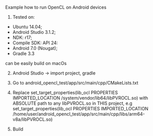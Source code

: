 Example how to run OpenCL on Android devices

1) Tested on:
  - Ubuntu 14.04;
  - Android Studio 3.1.2; 
  - NDK: r17; 
  - Compile SDK: API 24: 
  - Android 7.0 (Nougat); 
  - Gradle 3.3
  
  can be easily build on macOs
  
2) Android Studio -> import project, gradle
 
3) Go to android_opencl_test/app/src/main/cpp/CMakeLists.txt 
 
4) Replace 
set_target_properties(lib_ocl PROPERTIES IMPORTED_LOCATION /system/vendor/lib64/libPVROCL.so) 
with ABSOLUTE path to any libPVROCL.so in THIS project, e.g
set_target_properties(lib_ocl PROPERTIES IMPORTED_LOCATION /home/user/android_opencl_test/app/src/main/cpp/libs/arm64-v8a/libPVROCL.so)

5) Build 

